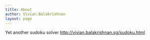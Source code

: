 ```yaml
---
title: About
author: Vivian.Balakrishnan
layout: page
---
```


Yet another sudoku solver
http://vivian.balakrishnan.sg/sudoku.html
